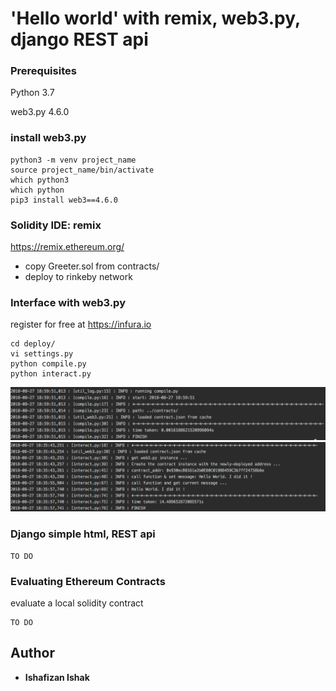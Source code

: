 # 'Hello world' with remix, web3.py, django REST api
### Prerequisites
Python 3.7

web3.py 4.6.0

### install web3.py
```
python3 -m venv project_name
source project_name/bin/activate
which python3
which python
pip3 install web3==4.6.0
```

### Solidity IDE: remix
https://remix.ethereum.org/
- copy Greeter.sol from contracts/
- deploy to rinkeby network

### Interface with web3.py
register for free at https://infura.io
```
cd deploy/
vi settings.py
python compile.py
python interact.py
```
![Alt text](img/Screen%20Shot%202018-08-27%20at%206.59.52%20PM.png)
![Alt text](img/Screen%20Shot%202018-08-27%20at%206.59.35%20PM.png)


### Django simple html, REST api
```
TO DO
```

### Evaluating Ethereum Contracts
evaluate a local solidity contract
```
TO DO
```

## Author
* **Ishafizan Ishak**


